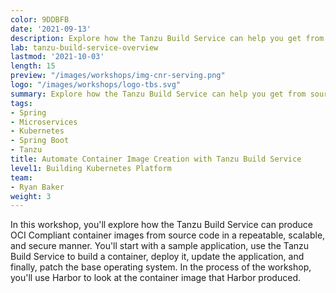 ```yaml
---
color: 9DDBFB
date: '2021-09-13'
description: Explore how the Tanzu Build Service can help you get from source code to containers in a repeatable and secure manner.
lab: tanzu-build-service-overview
lastmod: '2021-10-03'
length: 15
preview: "/images/workshops/img-cnr-serving.png"
logo: "/images/workshops/logo-tbs.svg"
summary: Explore how the Tanzu Build Service can help you get from source code to containers in a repeatable and secure manner.
tags:
- Spring
- Microservices
- Kubernetes
- Spring Boot
- Tanzu
title: Automate Container Image Creation with Tanzu Build Service
level1: Building Kubernetes Platform
team:
- Ryan Baker
weight: 3
---
```


In this workshop, you'll explore how the Tanzu Build Service can produce OCI Compliant container images from source code in a repeatable, scalable, and secure manner. You'll start with a sample application, use the Tanzu Build Service to build a container, deploy it, update the application, and finally, patch the base operating system. In the process of the workshop, you'll use Harbor to look at the container image that Harbor produced.
